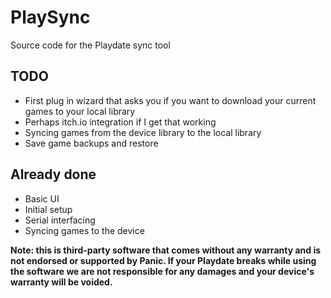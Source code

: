 # PlaySync

Source code for the Playdate sync tool

## TODO

- First plug in wizard that asks you if you want to download your current games to your local library
- Perhaps itch.io integration if I get that working
- Syncing games from the device library to the local library
- Save game backups and restore

## Already done

- Basic UI
- Initial setup
- Serial interfacing
- Syncing games to the device

**Note: this is third-party software that comes without any warranty and is not endorsed or supported by Panic. If your Playdate breaks while using the software we are not responsible for any damages and your device's warranty will be voided.**
